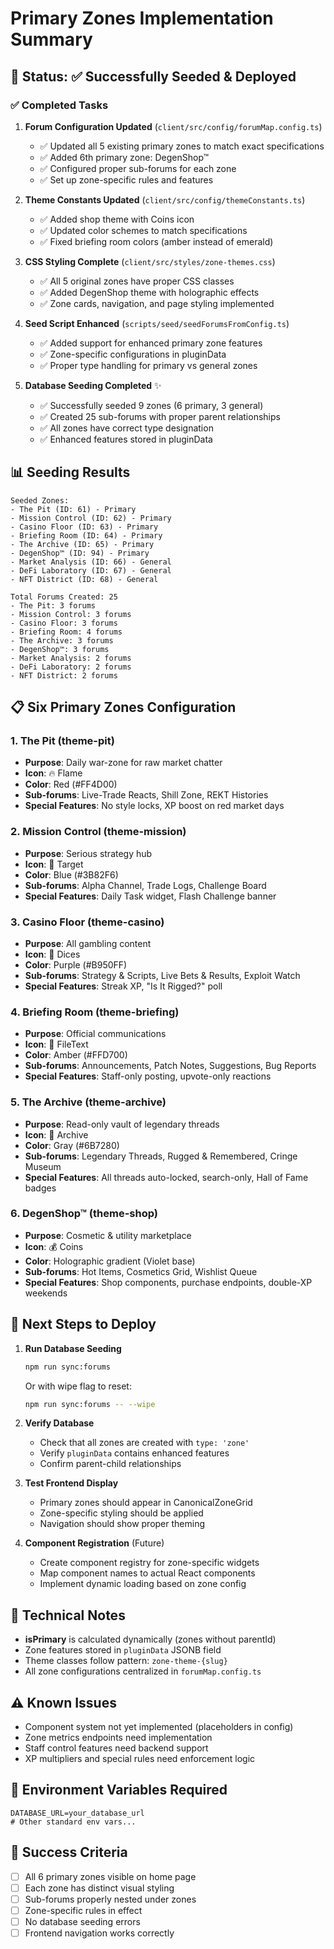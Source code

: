 # Primary Zones Implementation Summary

## 🏁 Status: ✅ Successfully Seeded & Deployed

### ✅ Completed Tasks

1. **Forum Configuration Updated** (`client/src/config/forumMap.config.ts`)
   - ✅ Updated all 5 existing primary zones to match exact specifications
   - ✅ Added 6th primary zone: DegenShop™
   - ✅ Configured proper sub-forums for each zone
   - ✅ Set up zone-specific rules and features

2. **Theme Constants Updated** (`client/src/config/themeConstants.ts`)
   - ✅ Added shop theme with Coins icon
   - ✅ Updated color schemes to match specifications
   - ✅ Fixed briefing room colors (amber instead of emerald)

3. **CSS Styling Complete** (`client/src/styles/zone-themes.css`)
   - ✅ All 5 original zones have proper CSS classes
   - ✅ Added DegenShop theme with holographic effects
   - ✅ Zone cards, navigation, and page styling implemented

4. **Seed Script Enhanced** (`scripts/seed/seedForumsFromConfig.ts`)
   - ✅ Added support for enhanced primary zone features
   - ✅ Zone-specific configurations in pluginData
   - ✅ Proper type handling for primary vs general zones

5. **Database Seeding Completed** ✨
   - ✅ Successfully seeded 9 zones (6 primary, 3 general)
   - ✅ Created 25 sub-forums with proper parent relationships
   - ✅ All zones have correct type designation
   - ✅ Enhanced features stored in pluginData

## 📊 Seeding Results

```
Seeded Zones:
- The Pit (ID: 61) - Primary
- Mission Control (ID: 62) - Primary  
- Casino Floor (ID: 63) - Primary
- Briefing Room (ID: 64) - Primary
- The Archive (ID: 65) - Primary
- DegenShop™ (ID: 94) - Primary
- Market Analysis (ID: 66) - General
- DeFi Laboratory (ID: 67) - General
- NFT District (ID: 68) - General

Total Forums Created: 25
- The Pit: 3 forums
- Mission Control: 3 forums
- Casino Floor: 3 forums
- Briefing Room: 4 forums
- The Archive: 3 forums
- DegenShop™: 3 forums
- Market Analysis: 2 forums
- DeFi Laboratory: 2 forums
- NFT District: 2 forums
```

## 📋 Six Primary Zones Configuration

### 1. The Pit (theme-pit)
- **Purpose**: Daily war-zone for raw market chatter
- **Icon**: 🔥 Flame
- **Color**: Red (#FF4D00)
- **Sub-forums**: Live-Trade Reacts, Shill Zone, REKT Histories
- **Special Features**: No style locks, XP boost on red market days

### 2. Mission Control (theme-mission)
- **Purpose**: Serious strategy hub
- **Icon**: 🎯 Target
- **Color**: Blue (#3B82F6)
- **Sub-forums**: Alpha Channel, Trade Logs, Challenge Board
- **Special Features**: Daily Task widget, Flash Challenge banner

### 3. Casino Floor (theme-casino)
- **Purpose**: All gambling content
- **Icon**: 🎲 Dices
- **Color**: Purple (#B950FF)
- **Sub-forums**: Strategy & Scripts, Live Bets & Results, Exploit Watch
- **Special Features**: Streak XP, "Is It Rigged?" poll

### 4. Briefing Room (theme-briefing)
- **Purpose**: Official communications
- **Icon**: 📰 FileText
- **Color**: Amber (#FFD700)
- **Sub-forums**: Announcements, Patch Notes, Suggestions, Bug Reports
- **Special Features**: Staff-only posting, upvote-only reactions

### 5. The Archive (theme-archive)
- **Purpose**: Read-only vault of legendary threads
- **Icon**: 📁 Archive
- **Color**: Gray (#6B7280)
- **Sub-forums**: Legendary Threads, Rugged & Remembered, Cringe Museum
- **Special Features**: All threads auto-locked, search-only, Hall of Fame badges

### 6. DegenShop™ (theme-shop)
- **Purpose**: Cosmetic & utility marketplace
- **Icon**: 💰 Coins
- **Color**: Holographic gradient (Violet base)
- **Sub-forums**: Hot Items, Cosmetics Grid, Wishlist Queue
- **Special Features**: Shop components, purchase endpoints, double-XP weekends

## 🚀 Next Steps to Deploy

1. **Run Database Seeding**
   ```bash
   npm run sync:forums
   ```
   Or with wipe flag to reset:
   ```bash
   npm run sync:forums -- --wipe
   ```

2. **Verify Database**
   - Check that all zones are created with `type: 'zone'`
   - Verify `pluginData` contains enhanced features
   - Confirm parent-child relationships

3. **Test Frontend Display**
   - Primary zones should appear in CanonicalZoneGrid
   - Zone-specific styling should be applied
   - Navigation should show proper theming

4. **Component Registration** (Future)
   - Create component registry for zone-specific widgets
   - Map component names to actual React components
   - Implement dynamic loading based on zone config

## 🔧 Technical Notes

- **isPrimary** is calculated dynamically (zones without parentId)
- Zone features stored in `pluginData` JSONB field
- Theme classes follow pattern: `zone-theme-{slug}`
- All zone configurations centralized in `forumMap.config.ts`

## ⚠️ Known Issues

- Component system not yet implemented (placeholders in config)
- Zone metrics endpoints need implementation
- Staff control features need backend support
- XP multipliers and special rules need enforcement logic

## 📝 Environment Variables Required

```env
DATABASE_URL=your_database_url
# Other standard env vars...
```

## 🎯 Success Criteria

- [ ] All 6 primary zones visible on home page
- [ ] Each zone has distinct visual styling
- [ ] Sub-forums properly nested under zones
- [ ] Zone-specific rules in effect
- [ ] No database seeding errors
- [ ] Frontend navigation works correctly 